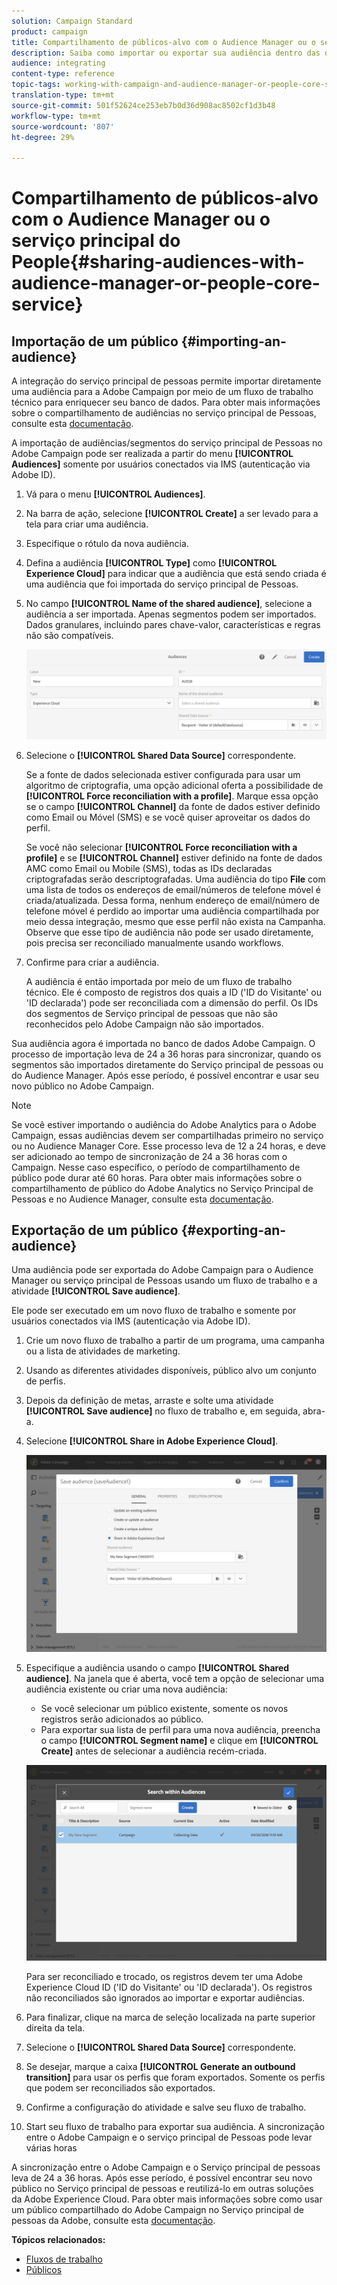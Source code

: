 ```yaml
---
solution: Campaign Standard
product: campaign
title: Compartilhamento de públicos-alvo com o Audience Manager ou o serviço principal do People
description: Saiba como importar ou exportar sua audiência dentro das diferentes soluções Adobe Experience Cloud.
audience: integrating
content-type: reference
topic-tags: working-with-campaign-and-audience-manager-or-people-core-service
translation-type: tm+mt
source-git-commit: 501f52624ce253eb7b0d36d908ac8502cf1d3b48
workflow-type: tm+mt
source-wordcount: '807'
ht-degree: 29%

---
```



# Compartilhamento de públicos-alvo com o Audience Manager ou o serviço principal do People{#sharing-audiences-with-audience-manager-or-people-core-service}

## Importação de um público {#importing-an-audience}

A integração do serviço principal de pessoas permite importar diretamente uma audiência para a Adobe Campaign por meio de um fluxo de trabalho técnico para enriquecer seu banco de dados. Para obter mais informações sobre o compartilhamento de audiências no serviço principal de Pessoas, consulte esta [documentação](https://docs.adobe.com/content/help/pt-BR/analytics/components/segmentation/segmentation-workflow/seg-publish.html).

A importação de audiências/segmentos do serviço principal de Pessoas no Adobe Campaign pode ser realizada a partir do menu **[!UICONTROL Audiences]** somente por usuários conectados via IMS (autenticação via Adobe ID).

1. Vá para o menu **[!UICONTROL Audiences]**.
1. Na barra de ação, selecione **[!UICONTROL Create]** a ser levado para a tela para criar uma audiência.
1. Especifique o rótulo da nova audiência.
1. Defina a audiência **[!UICONTROL Type]** como **[!UICONTROL Experience Cloud]** para indicar que a audiência que está sendo criada é uma audiência que foi importada do serviço principal de Pessoas.
1. No campo **[!UICONTROL Name of the shared audience]**, selecione a audiência a ser importada. Apenas segmentos podem ser importados. Dados granulares, incluindo pares chave-valor, características e regras não são compatíveis.

   ![](assets/aam_import_audience.png)

1. Selecione o **[!UICONTROL Shared Data Source]** correspondente.

   Se a fonte de dados selecionada estiver configurada para usar um algoritmo de criptografia, uma opção adicional oferta a possibilidade de **[!UICONTROL Force reconciliation with a profile]**. Marque essa opção se o campo **[!UICONTROL Channel]** da fonte de dados estiver definido como Email ou Móvel (SMS) e se você quiser aproveitar os dados do perfil.

   Se você não selecionar **[!UICONTROL Force reconciliation with a profile]** e se **[!UICONTROL Channel]** estiver definido na fonte de dados AMC como Email ou Mobile (SMS), todas as IDs declaradas criptografadas serão descriptografadas. Uma audiência do tipo **File** com uma lista de todos os endereços de email/números de telefone móvel é criada/atualizada. Dessa forma, nenhum endereço de email/número de telefone móvel é perdido ao importar uma audiência compartilhada por meio dessa integração, mesmo que esse perfil não exista na Campanha. Observe que esse tipo de audiência não pode ser usado diretamente, pois precisa ser reconciliado manualmente usando workflows.

1. Confirme para criar a audiência.

   A audiência é então importada por meio de um fluxo de trabalho técnico. Ele é composto de registros dos quais a ID (&#39;ID do Visitante&#39; ou &#39;ID declarada&#39;) pode ser reconciliada com a dimensão do perfil. Os IDs dos segmentos de Serviço principal de pessoas que não são reconhecidos pelo Adobe Campaign não são importados.

Sua audiência agora é importada no banco de dados Adobe Campaign. O processo de importação leva de 24 a 36 horas para sincronizar, quando os segmentos são importados diretamente do Serviço principal de pessoas ou do Audience Manager. Após esse período, é possível encontrar e usar seu novo público no Adobe Campaign.

>[!NOTE]
>
>Se você estiver importando o audiência do Adobe Analytics para o Adobe Campaign, essas audiências devem ser compartilhadas primeiro no serviço ou no Audience Manager Core. Esse processo leva de 12 a 24 horas, e deve ser adicionado ao tempo de sincronização de 24 a 36 horas com o Campaign. Nesse caso específico, o período de compartilhamento de público pode durar até 60 horas. Para obter mais informações sobre o compartilhamento de público do Adobe Analytics no Serviço Principal de Pessoas e no Audience Manager, consulte esta [documentação](https://docs.adobe.com/content/help/en/analytics/components/segmentation/segmentation-workflow/seg-publish.html).

## Exportação de um público {#exporting-an-audience}

Uma audiência pode ser exportada do Adobe Campaign para o Audience Manager ou serviço principal de Pessoas usando um fluxo de trabalho e a atividade **[!UICONTROL Save audience]**.

Ele pode ser executado em um novo fluxo de trabalho e somente por usuários conectados via IMS (autenticação via Adobe ID).

1. Crie um novo fluxo de trabalho a partir de um programa, uma campanha ou a lista de atividades de marketing.
1. Usando as diferentes atividades disponíveis, público alvo um conjunto de perfis.
1. Depois da definição de metas, arraste e solte uma atividade **[!UICONTROL Save audience]** no fluxo de trabalho e, em seguida, abra-a.
1. Selecione **[!UICONTROL Share in Adobe Experience Cloud]**.

   ![](assets/aam_save_audience_activity.png)

1. Especifique a audiência usando o campo **[!UICONTROL Shared audience]**. Na janela que é aberta, você tem a opção de selecionar uma audiência existente ou criar uma nova audiência:

   * Se você selecionar um público existente, somente os novos registros serão adicionados ao público.
   * Para exportar sua lista de perfil para uma nova audiência, preencha o campo **[!UICONTROL Segment name]** e clique em **[!UICONTROL Create]** antes de selecionar a audiência recém-criada.

   ![](assets/aam_save_audience_segment_picker.png)

   Para ser reconciliado e trocado, os registros devem ter uma Adobe Experience Cloud ID (&#39;ID do Visitante&#39; ou &#39;ID declarada&#39;). Os registros não reconciliados são ignorados ao importar e exportar audiências.

1. Para finalizar, clique na marca de seleção localizada na parte superior direita da tela.
1. Selecione o **[!UICONTROL Shared Data Source]** correspondente.
1. Se desejar, marque a caixa **[!UICONTROL Generate an outbound transition]** para usar os perfis que foram exportados. Somente os perfis que podem ser reconciliados são exportados.
1. Confirme a configuração do atividade e salve seu fluxo de trabalho.
1. Start seu fluxo de trabalho para exportar sua audiência. A sincronização entre o Adobe Campaign e o serviço principal de Pessoas pode levar várias horas

A sincronização entre o Adobe Campaign e o Serviço principal de pessoas leva de 24 a 36 horas. Após esse período, é possível encontrar seu novo público no Serviço principal de pessoas e reutilizá-lo em outras soluções da Adobe Experience Cloud. Para obter mais informações sobre como usar um público compartilhado do Adobe Campaign no Serviço principal de pessoas da Adobe, consulte esta [documentação](https://docs.adobe.com/content/help/pt-BR/core-services/interface/audiences/t-audience-create.html).

**Tópicos relacionados:**

* [Fluxos de trabalho](../../automating/using/get-started-workflows.md)
* [Públicos](../../audiences/using/about-audiences.md)


